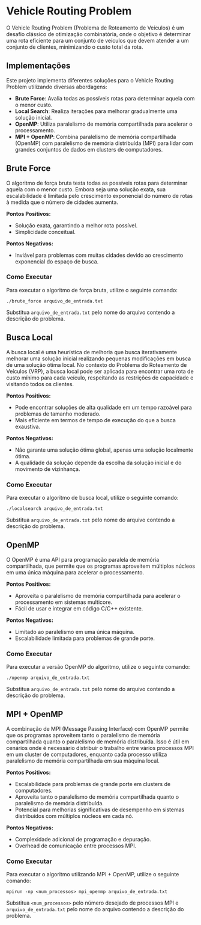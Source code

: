 # Vehicle Routing Problem

O Vehicle Routing Problem (Problema de Roteamento de Veículos) é um desafio clássico de otimização combinatória, onde o objetivo é determinar uma rota eficiente para um conjunto de veículos que devem atender a um conjunto de clientes, minimizando o custo total da rota.

## Implementações

Este projeto implementa diferentes soluções para o Vehicle Routing Problem utilizando diversas abordagens:

- **Brute Force**: Avalia todas as possíveis rotas para determinar aquela com o menor custo.
- **Local Search**: Realiza iterações para melhorar gradualmente uma solução inicial.
- **OpenMP**: Utiliza paralelismo de memória compartilhada para acelerar o processamento.
- **MPI + OpenMP**: Combina paralelismo de memória compartilhada (OpenMP) com paralelismo de memória distribuída (MPI) para lidar com grandes conjuntos de dados em clusters de computadores.

## Brute Force

O algoritmo de força bruta testa todas as possíveis rotas para determinar aquela com o menor custo. Embora seja uma solução exata, sua escalabilidade é limitada pelo crescimento exponencial do número de rotas à medida que o número de cidades aumenta.

**Pontos Positivos:**
- Solução exata, garantindo a melhor rota possível.
- Simplicidade conceitual.

**Pontos Negativos:**
- Inviável para problemas com muitas cidades devido ao crescimento exponencial do espaço de busca.

### Como Executar

Para executar o algoritmo de força bruta, utilize o seguinte comando:

```
./brute_force arquivo_de_entrada.txt
```

Substitua `arquivo_de_entrada.txt` pelo nome do arquivo contendo a descrição do problema.

## Busca Local

A busca local é uma heurística de melhoria que busca iterativamente melhorar uma solução inicial realizando pequenas modificações em busca de uma solução ótima local. No contexto do Problema do Roteamento de Veículos (VRP), a busca local pode ser aplicada para encontrar uma rota de custo mínimo para cada veículo, respeitando as restrições de capacidade e visitando todos os clientes.

**Pontos Positivos:**
- Pode encontrar soluções de alta qualidade em um tempo razoável para problemas de tamanho moderado.
- Mais eficiente em termos de tempo de execução do que a busca exaustiva.

**Pontos Negativos:**
- Não garante uma solução ótima global, apenas uma solução localmente ótima.
- A qualidade da solução depende da escolha da solução inicial e do movimento de vizinhança.

### Como Executar

Para executar o algoritmo de busca local, utilize o seguinte comando:

```
./localsearch arquivo_de_entrada.txt
```

Substitua `arquivo_de_entrada.txt` pelo nome do arquivo contendo a descrição do problema.

## OpenMP

O OpenMP é uma API para programação paralela de memória compartilhada, que permite que os programas aproveitem múltiplos núcleos em uma única máquina para acelerar o processamento.

**Pontos Positivos:**
- Aproveita o paralelismo de memória compartilhada para acelerar o processamento em sistemas multicore.
- Fácil de usar e integrar em código C/C++ existente.

**Pontos Negativos:**
- Limitado ao paralelismo em uma única máquina.
- Escalabilidade limitada para problemas de grande porte.

### Como Executar

Para executar a versão OpenMP do algoritmo, utilize o seguinte comando:

```
./openmp arquivo_de_entrada.txt
```

Substitua `arquivo_de_entrada.txt` pelo nome do arquivo contendo a descrição do problema.

## MPI + OpenMP

A combinação de MPI (Message Passing Interface) com OpenMP permite que os programas aproveitem tanto o paralelismo de memória compartilhada quanto o paralelismo de memória distribuída. Isso é útil em cenários onde é necessário distribuir o trabalho entre vários processos MPI em um cluster de computadores, enquanto cada processo utiliza paralelismo de memória compartilhada em sua máquina local.

**Pontos Positivos:**
- Escalabilidade para problemas de grande porte em clusters de computadores.
- Aproveita tanto o paralelismo de memória compartilhada quanto o paralelismo de memória distribuída.
- Potencial para melhorias significativas de desempenho em sistemas distribuídos com múltiplos núcleos em cada nó.

**Pontos Negativos:**
- Complexidade adicional de programação e depuração.
- Overhead de comunicação entre processos MPI.

### Como Executar

Para executar o algoritmo utilizando MPI + OpenMP, utilize o seguinte comando:

```
mpirun -np <num_processos> mpi_openmp arquivo_de_entrada.txt
```

Substitua `<num_processos>` pelo número desejado de processos MPI e `arquivo_de_entrada.txt` pelo nome do arquivo contendo a descrição do problema.

